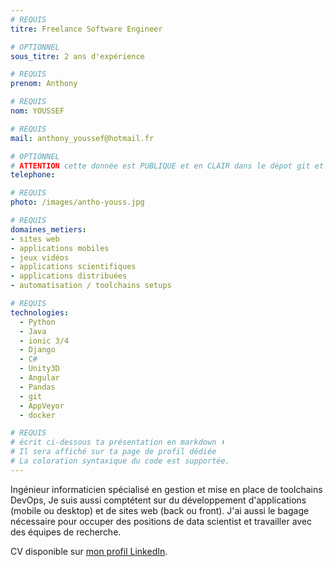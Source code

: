 ```yaml
---
# REQUIS
titre: Freelance Software Engineer

# OPTIONNEL
sous_titre: 2 ans d'expérience

# REQUIS
prenom: Anthony

# REQUIS
nom: YOUSSEF

# REQUIS
mail: anthony_youssef@hotmail.fr

# OPTIONNEL
# ATTENTION cette donnée est PUBLIQUE et en CLAIR dans le dépot git et sur le site
telephone:

# REQUIS
photo: /images/antho-youss.jpg

# REQUIS
domaines_metiers:
- sites web
- applications mobiles
- jeux vidéos
- applications scientifiques
- applications distribuées
- automatisation / toolchains setups

# REQUIS
technologies:
  - Python
  - Java
  - ionic 3/4
  - Django
  - C#
  - Unity3D
  - Angular
  - Pandas
  - git
  - AppVeyor
  - docker

# REQUIS
# écrit ci-dessous ta présentation en markdown ⬇️
# Il sera affiché sur ta page de profil dédiée
# La coloration syntaxique du code est supportée.
---
```


Ingénieur informaticien spécialisé en gestion et mise en place de toolchains DevOps,
Je suis aussi comptétent sur du développement d'applications (mobile ou desktop)
et de sites web (back ou front).
J'ai aussi le bagage nécessaire pour occuper des positions de data scientist et
travailler avec des équipes de recherche.

CV disponible sur [mon profil LinkedIn](https://www.linkedin.com/in/anthony-youssef-12889310b/).
